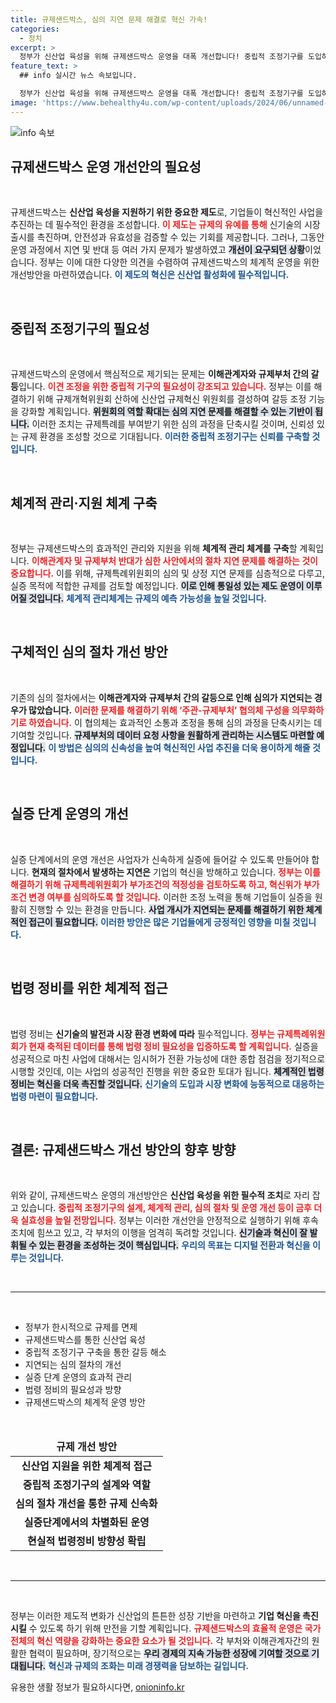 ```yaml
---
title: 규제샌드박스, 심의 지연 문제 해결로 혁신 가속!
categories:
  - 정치
excerpt: >
  정부가 신산업 육성을 위해 규제샌드박스 운영을 대폭 개선합니다! 중립적 조정기구를 도입하고 심의 지연 문제를 해소해 혁신 속도를 높이겠다는 이번 방안, 자세히 알아보세요!
feature_text: >
  ## info 실시간 뉴스 속보입니다.

  정부가 신산업 육성을 위해 규제샌드박스 운영을 대폭 개선합니다! 중립적 조정기구를 도입하고 심의 지연 문제를 해소해 혁신 속도를 높이겠다는 이번 방안, 자세히 알아보세요!
image: 'https://www.behealthy4u.com/wp-content/uploads/2024/06/unnamed-file.png'
---
```


<p><img src="https://www.behealthy4u.com/wp-content/uploads/2024/06/unnamed-file.png" alt="info 속보" /></p>

<h2 data-ke-size="size26">규제샌드박스 운영 개선안의 필요성</h2>

<p data-ke-size="size16">&nbsp;</p>

<p>규제샌드박스는 <b>신산업 육성을 지원하기 위한 중요한 제도</b>로, 기업들이 혁신적인 사업을 추진하는 데 필수적인 환경을 조성합니다. <b><span style="color: #ee2323;">이 제도는 규제의 유예를 통해</span></b> 신기술의 시장 출시를 촉진하며, 안전성과 유효성을 검증할 수 있는 기회를 제공합니다. 그러나, 그동안 운영 과정에서 지연 및 반대 등 여러 가지 문제가 발생하였고 <b><span style="background-color: #21538527;">개선이 요구되던 상황</span></b>이었습니다. 정부는 이에 대한 다양한 의견을 수렴하여 규제샌드박스의 체계적 운영을 위한 개선방안을 마련하였습니다. <b><span style="color: #1a5490;">이 제도의 혁신은 신산업 활성화에 필수적입니다.</span></b></p>

<p data-ke-size="size16">&nbsp;</p>

<h2 data-ke-size="size26">중립적 조정기구의 필요성</h2>

<p data-ke-size="size16">&nbsp;</p>

<p>규제샌드박스의 운영에서 핵심적으로 제기되는 문제는 <b>이해관계자와 규제부처 간의 갈등</b>입니다. <b><span style="color: #ee2323;">이견 조정을 위한 중립적 기구의 필요성이 강조되고 있습니다.</span></b> 정부는 이를 해결하기 위해 규제개혁위원회 산하에 신산업 규제혁신 위원회를 결성하여 갈등 조정 기능을 강화할 계획입니다. <b><span style="background-color: #21538527;">위원회의 역할 확대는 심의 지연 문제를 해결할 수 있는 기반이 됩니다.</span></b> 이러한 조치는 규제특례를 부여받기 위한 심의 과정을 단축시킬 것이며, 신뢰성 있는 규제 환경을 조성할 것으로 기대됩니다. <b><span style="color: #1a5490;">이러한 중립적 조정기구는 신뢰를 구축할 것입니다.</span></b></p>

<p data-ke-size="size16">&nbsp;</p>

<h2 data-ke-size="size26">체계적 관리·지원 체계 구축</h2>

<p data-ke-size="size16">&nbsp;</p>

<p>정부는 규제샌드박스의 효과적인 관리와 지원을 위해 <b>체계적 관리 체계를 구축</b>할 계획입니다. <b><span style="color: #ee2323;">이해관계자 및 규제부처 반대가 심한 사안에서의 절차 지연 문제를 해결하는 것이 중요합니다.</span></b> 이를 위해, 규제특례위원회의 심의 및 상정 지연 문제를 심층적으로 다루고, 실증 목적에 적합한 규제를 검토할 예정입니다. <b><span style="background-color: #21538527;">이로 인해 통일성 있는 제도 운영이 이루어질 것입니다.</span></b> <b><span style="color: #1a5490;">체계적 관리체계는 규제의 예측 가능성을 높일 것입니다.</span></b></p>

<p data-ke-size="size16">&nbsp;</p>

<h2 data-ke-size="size26">구체적인 심의 절차 개선 방안</h2>

<p data-ke-size="size16">&nbsp;</p>

<p>기존의 심의 절차에서는 <b>이해관계자와 규제부처 간의 갈등으로 인해 심의가 지연되는 경우가 많았습니다.</b> <b><span style="color: #ee2323;">이러한 문제를 해결하기 위해 ‘주관-규제부처’ 협의체 구성을 의무화하기로 하였습니다.</span></b> 이 협의체는 효과적인 소통과 조정을 통해 심의 과정을 단축시키는 데 기여할 것입니다. <b><span style="background-color: #21538527;">규제부처의 데이터 요청 사항을 원활하게 관리하는 시스템도 마련할 예정입니다.</span></b> <b><span style="color: #1a5490;">이 방법은 심의의 신속성을 높여 혁신적인 사업 추진을 더욱 용이하게 해줄 것입니다.</span></b></p>

<p data-ke-size="size16">&nbsp;</p>

<h2 data-ke-size="size26">실증 단계 운영의 개선</h2>

<p data-ke-size="size16">&nbsp;</p>

<p>실증 단계에서의 운영 개선은 사업자가 신속하게 실증에 들어갈 수 있도록 만들어야 합니다. <b>현재의 절차에서 발생하는 지연은</b> 기업의 혁신을 방해하고 있습니다. <b><span style="color: #ee2323;">정부는 이를 해결하기 위해 규제특례위원회가 부가조건의 적정성을 검토하도록 하고, 혁신위가 부가조건 변경 여부를 심의하도록 할 것입니다.</span></b> 이러한 조정 노력을 통해 기업들이 실증을 원활히 진행할 수 있는 환경을 만듭니다. <b><span style="background-color: #21538527;">사업 개시가 지연되는 문제를 해결하기 위한 체계적인 접근이 필요합니다.</span></b> <b><span style="color: #1a5490;">이러한 방안은 많은 기업들에게 긍정적인 영향을 미칠 것입니다.</span></b></p>

<p data-ke-size="size16">&nbsp;</p>

<h2 data-ke-size="size26">법령 정비를 위한 체계적 접근</h2>

<p data-ke-size="size16">&nbsp;</p>

<p>법령 정비는 <b>신기술의 발전과 시장 환경 변화에 따라</b> 필수적입니다. <b><span style="color: #ee2323;">정부는 규제특례위원회가 현재 축적된 데이터를 통해 법령 정비 필요성을 입증하도록 할 계획입니다.</span></b> 실증을 성공적으로 마친 사업에 대해서는 임시허가 전환 가능성에 대한 종합 점검을 정기적으로 시행할 것인데, 이는 사업의 성공적인 진행을 위한 중요한 토대가 됩니다. <b><span style="background-color: #21538527;">체계적인 법령 정비는 혁신을 더욱 촉진할 것입니다.</span></b> <b><span style="color: #1a5490;">신기술의 도입과 시장 변화에 능동적으로 대응하는 법령 마련이 필요합니다.</span></b></p>

<p data-ke-size="size16">&nbsp;</p>

<h2 data-ke-size="size26">결론: 규제샌드박스 개선 방안의 향후 방향</h2>

<p data-ke-size="size16">&nbsp;</p>

<p>위와 같이, 규제샌드박스 운영의 개선방안은 <b>신산업 육성을 위한 필수적 조치</b>로 자리 잡고 있습니다. <b><span style="color: #ee2323;">중립적 조정기구의 설계, 체계적 관리, 심의 절차 및 운영 개선 등이 금후 더욱 실효성을 높일 전망입니다.</span></b> 정부는 이러한 개선안을 안정적으로 실행하기 위해 후속 조치에 힘쓰고 있고, 각 부처의 이행을 엄격히 독려할 것입니다. <b><span style="background-color: #21538527;">신기술과 혁신이 잘 발휘될 수 있는 환경을 조성하는 것이 핵심입니다.</span></b> <b><span style="color: #1a5490;">우리의 목표는 디지털 전환과 혁신을 이루는 것입니다.</span></b></p>

<p data-ke-size="size16">&nbsp;</p>

<hr/>

<p data-ke-size="size16">&nbsp;</p>

<ul>
    <li>정부가 한시적으로 규제를 면제</li>
    <li>규제샌드박스를 통한 신산업 육성</li>
    <li>중립적 조정기구 구축을 통한 갈등 해소</li>
    <li>지연되는 심의 절차의 개선</li>
    <li>실증 단계 운영의 효과적 관리</li>
    <li>법령 정비의 필요성과 방향</li>
    <li>규제샌드박스의 체계적 운영 방안</li>
</ul>

<p data-ke-size="size16">&nbsp;</p>

<table style="width: 100%; border-collapse: collapse;">
    <thead>
        <tr>
            <td style="text-align: center; height: 17px;"><b>규제 개선 방안</b></td>
        </tr>
    </thead>
    <tbody>
        <tr>
            <td style="text-align: center; height: 17px;"><b>신산업 지원을 위한 체계적 접근</b></td>
        </tr>
        <tr>
            <td style="text-align: center; height: 17px;"><b>중립적 조정기구의 설계와 역할</b></td>
        </tr>
        <tr>
            <td style="text-align: center; height: 17px;"><b>심의 절차 개선을 통한 규제 신속화</b></td>
        </tr>
        <tr>
            <td style="text-align: center; height: 17px;"><b>실증단계에서의 차별화된 운영</b></td>
        </tr>
        <tr>
            <td style="text-align: center; height: 17px;"><b>현실적 법령정비 방향성 확립</b></td>
        </tr>
    </tbody>
</table>

<p data-ke-size="size16">&nbsp;</p>

<hr/> 

<p data-ke-size="size16">&nbsp;</p>

<p>정부는 이러한 제도적 변화가 신산업의 튼튼한 성장 기반을 마련하고 <b>기업 혁신을 촉진시킬</b> 수 있도록 하기 위해 만전을 기할 계획입니다. <b><span style="color: #ee2323;">규제샌드박스의 효율적 운영은 국가 전체의 혁신 역량을 강화하는 중요한 요소가 될 것입니다.</span></b> 각 부처와 이해관계자간의 원활한 협력이 필요하며, 장기적으로는 <b><span style="background-color: #21538527;">우리 경제의 지속 가능한 성장에 기여할 것으로 기대됩니다.</span></b> <b><span style="color: #1a5490;">혁신과 규제의 조화는 미래 경쟁력을 담보하는 길입니다.</span></b></p>
유용한 생활 정보가 필요하시다면, <a href="https://onioninfo.kr" rel="dofollow">onioninfo.kr</a>



